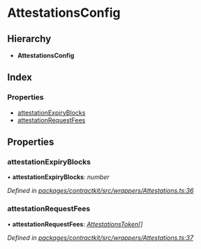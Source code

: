 # AttestationsConfig

## Hierarchy

* **AttestationsConfig**

## Index

### Properties

* [attestationExpiryBlocks](../interfaces/_wrappers_attestations_.attestationsconfig.md#attestationexpiryblocks)
* [attestationRequestFees](../interfaces/_wrappers_attestations_.attestationsconfig.md#attestationrequestfees)

## Properties

### attestationExpiryBlocks

• **attestationExpiryBlocks**: _number_

_Defined in_ [_packages/contractkit/src/wrappers/Attestations.ts:36_](https://github.com/celo-org/celo-monorepo/blob/master/packages/contractkit/src/wrappers/Attestations.ts#L36)

### attestationRequestFees

• **attestationRequestFees**: [_AttestationsToken_](../interfaces/_wrappers_attestations_.attestationstoken.md)_\[\]_

_Defined in_ [_packages/contractkit/src/wrappers/Attestations.ts:37_](https://github.com/celo-org/celo-monorepo/blob/master/packages/contractkit/src/wrappers/Attestations.ts#L37)

